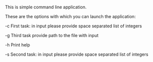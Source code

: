 This is simple command line application. 

These are the options with which you can launch the application:

-c <counter>   First task: in input please provide space separated list of integers

-g <graph>     Third task provide path to the file with input

-h             Print help

-s <sum>       Second task: in input please provide space separated list of integers